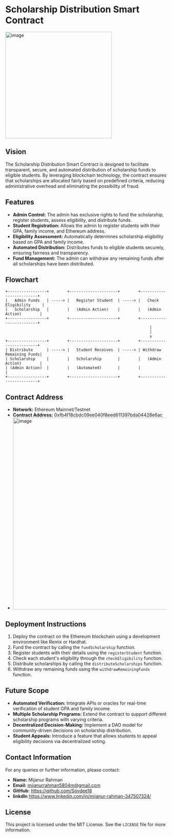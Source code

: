 # Scholarship Distribution Smart Contract
<img width="332" alt="image" src="https://github.com/user-attachments/assets/c69e472c-53e7-4255-b494-6583e51636af">

## Vision
The Scholarship Distribution Smart Contract is designed to facilitate transparent, secure, and automated distribution of scholarship funds to eligible students. By leveraging blockchain technology, the contract ensures that scholarships are allocated fairly based on predefined criteria, reducing administrative overhead and eliminating the possibility of fraud.

## Features
- **Admin Control:** The admin has exclusive rights to fund the scholarship, register students, assess eligibility, and distribute funds.
- **Student Registration:** Allows the admin to register students with their GPA, family income, and Ethereum address.
- **Eligibility Assessment:** Automatically determines scholarship eligibility based on GPA and family income.
- **Automated Distribution:** Distributes funds to eligible students securely, ensuring fairness and transparency.
- **Fund Management:** The admin can withdraw any remaining funds after all scholarships have been distributed.

## Flowchart
```
+-----------------+        +---------------------+        +-------------------------+
|   Admin Funds   | -----> |   Register Student  | -----> |   Check Eligibility     |
|   Scholarship   |        |   (Admin Action)    |        |   (Admin Action)        |
+-----------------+        +---------------------+        +-------------------------+
                                                               |
                                                               |
                                                               v
+-----------------+        +---------------------+        +-------------------------+
| Distribute      | -----> |   Student Receives  | -----> | Withdraw Remaining Funds|
| Scholarship     |        |   Scholarship       |        |   (Admin Action)        |
| (Admin Action)  |        |   (Automated)       |        |                         |
+-----------------+        +---------------------+        +-------------------------+
```

## Contract Address
- **Network:** Ethereum Mainnet/Testnet
- **Contract Address:** 0xfb4f18cbdc09ee040f8eed611397bda04428e6ac
- <img width="598" alt="image" src="https://github.com/user-attachments/assets/7afe1d9f-5dee-401c-9ed8-3a342d9e6f9b">


## Deployment Instructions
1. Deploy the contract on the Ethereum blockchain using a development environment like Remix or Hardhat.
2. Fund the contract by calling the `fundScholarship` function.
3. Register students with their details using the `registerStudent` function.
4. Check each student's eligibility through the `checkEligibility` function.
5. Distribute scholarships by calling the `distributeScholarships` function.
6. Withdraw any remaining funds using the `withdrawRemainingFunds` function.

## Future Scope
- **Automated Verification:** Integrate APIs or oracles for real-time verification of student GPA and family income.
- **Multiple Scholarship Programs:** Extend the contract to support different scholarship programs with varying criteria.
- **Decentralized Decision-Making:** Implement a DAO model for community-driven decisions on scholarship distribution.
- **Student Appeals:** Introduce a feature that allows students to appeal eligibility decisions via decentralized voting.

## Contact Information
For any queries or further information, please contact:
- **Name:** Mijanur Rahman
- **Email:** mijanurrahman5804m@gmail.com
- **GitHub:** https://github.com/Spydee18
- **linkdln** https://www.linkedin.com/in/mijanur-rahman-347507324/

## License
This project is licensed under the MIT License. See the `LICENSE` file for more information.
